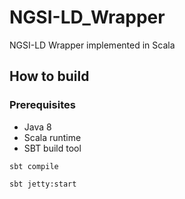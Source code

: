 # NGSI-LD_Wrapper
NGSI-LD Wrapper implemented in Scala

## How to build

### Prerequisites

* Java 8
* Scala runtime
* SBT build tool

```console
sbt compile

sbt jetty:start
```
